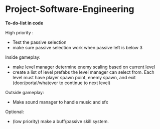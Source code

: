 # Project-Software-Engineering

**To-do-list in code**

High priority :
- Test the passive selection
- make sure passive selection work when passive left is below 3

Inside gameplay:
- make level manager determine enemy scaling based on current level
- create a list of level prefabs the level manager can select from. Each level must have player spawn point, enemy spawn, and exit (door/portal/whatever to continue to next level)

Outside gameplay:
- Make sound manager to handle music and sfx

Optional:
- (low priority) make a buff/passive skill system.
